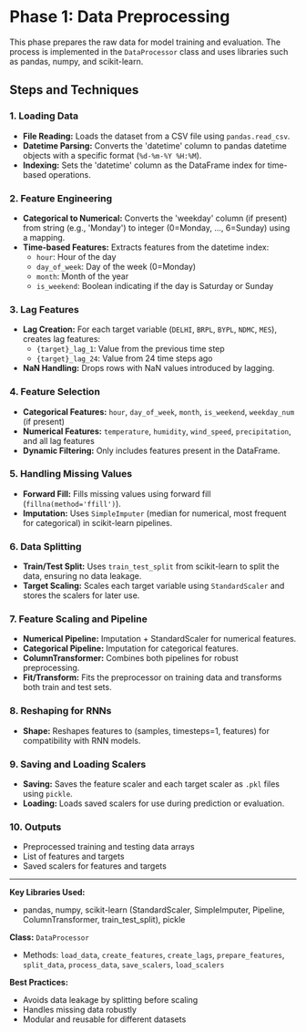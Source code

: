 # Phase 1: Data Preprocessing

This phase prepares the raw data for model training and evaluation. The process is implemented in the `DataProcessor` class and uses libraries such as pandas, numpy, and scikit-learn.

## Steps and Techniques

### 1. Loading Data
- **File Reading:** Loads the dataset from a CSV file using `pandas.read_csv`.
- **Datetime Parsing:** Converts the 'datetime' column to pandas datetime objects with a specific format (`%d-%m-%Y %H:%M`).
- **Indexing:** Sets the 'datetime' column as the DataFrame index for time-based operations.

### 2. Feature Engineering
- **Categorical to Numerical:** Converts the 'weekday' column (if present) from string (e.g., 'Monday') to integer (0=Monday, ..., 6=Sunday) using a mapping.
- **Time-based Features:** Extracts features from the datetime index:
  - `hour`: Hour of the day
  - `day_of_week`: Day of the week (0=Monday)
  - `month`: Month of the year
  - `is_weekend`: Boolean indicating if the day is Saturday or Sunday

### 3. Lag Features
- **Lag Creation:** For each target variable (`DELHI`, `BRPL`, `BYPL`, `NDMC`, `MES`), creates lag features:
  - `{target}_lag_1`: Value from the previous time step
  - `{target}_lag_24`: Value from 24 time steps ago
- **NaN Handling:** Drops rows with NaN values introduced by lagging.

### 4. Feature Selection
- **Categorical Features:** `hour`, `day_of_week`, `month`, `is_weekend`, `weekday_num` (if present)
- **Numerical Features:** `temperature`, `humidity`, `wind_speed`, `precipitation`, and all lag features
- **Dynamic Filtering:** Only includes features present in the DataFrame.

### 5. Handling Missing Values
- **Forward Fill:** Fills missing values using forward fill (`fillna(method='ffill')`).
- **Imputation:** Uses `SimpleImputer` (median for numerical, most frequent for categorical) in scikit-learn pipelines.

### 6. Data Splitting
- **Train/Test Split:** Uses `train_test_split` from scikit-learn to split the data, ensuring no data leakage.
- **Target Scaling:** Scales each target variable using `StandardScaler` and stores the scalers for later use.

### 7. Feature Scaling and Pipeline
- **Numerical Pipeline:** Imputation + StandardScaler for numerical features.
- **Categorical Pipeline:** Imputation for categorical features.
- **ColumnTransformer:** Combines both pipelines for robust preprocessing.
- **Fit/Transform:** Fits the preprocessor on training data and transforms both train and test sets.

### 8. Reshaping for RNNs
- **Shape:** Reshapes features to (samples, timesteps=1, features) for compatibility with RNN models.

### 9. Saving and Loading Scalers
- **Saving:** Saves the feature scaler and each target scaler as `.pkl` files using `pickle`.
- **Loading:** Loads saved scalers for use during prediction or evaluation.

### 10. Outputs
- Preprocessed training and testing data arrays
- List of features and targets
- Saved scalers for features and targets

---

**Key Libraries Used:**
- pandas, numpy, scikit-learn (StandardScaler, SimpleImputer, Pipeline, ColumnTransformer, train_test_split), pickle

**Class:** `DataProcessor`
- Methods: `load_data`, `create_features`, `create_lags`, `prepare_features`, `split_data`, `process_data`, `save_scalers`, `load_scalers`

**Best Practices:**
- Avoids data leakage by splitting before scaling
- Handles missing data robustly
- Modular and reusable for different datasets 